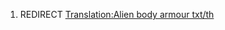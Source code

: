 1.  REDIRECT [Translation:Alien body armour
    txt/th](Translation:Alien_body_armour_txt/th "wikilink")
